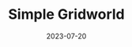 ---
layout: page
title: "Simple Gridworld"
description: "A gridworld used for training reinforcement learning algorithms using the openai's gym library."
date: 2023-07-20
redirect: "https://github.com/ahadjawaid/simple-gridworld"
img: "assets/img/gridworld.png"
---